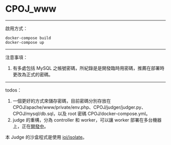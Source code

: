 # CPOJ_www
---
啟用方式：
```
docker-compose build
docker-compose up
```
---
注意事項：
1. 有多處包括 MySQL 之帳號密碼，所紀錄是是開發臨時用密碼，推薦在部署時更改為正式的密碼。
---
todos：
1. 一個更好的方式來儲存密碼，目前密碼分別存放在 CPOJ/apache/www/private/env.php、CPOJ/judger/judger.py、CPOJ/mysql/db.sql，以及 root 密碼 CPOJ/docker-compose.yml。
2. judge 的重構，分為 controller 和 worker，可以讓 worker 部署在多台機器上，正在[開發中](https://github.com/LeeLin2602/CPOJ_Judge)。

本 Judge 的沙盒程式是使用 [ioi/isolate](https://github.com/ioi/isolate)。
